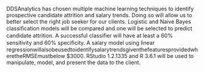 DDSAnalytics has chosen multiple machine learning techniques to identify prospective candidate attrition and salary trends. Doing so will allow us to better select the right job seeker for our clients. Logistic and Naive Bayes classiﬁcation models will be compared and one will be selected to predict candidate attrition. A successful classiﬁer will have at least a 60% sensitivity and 60% speciﬁcity. A salary model using linear regressionwillalsobeusedtoidentifysalarytrendsgiventhefeaturesprovidedwheretheRMSEmustbelow $3000. RStudio 1.2.1335 and R 3.6.1 will be used to manipulate, model, and present the data to the client.

